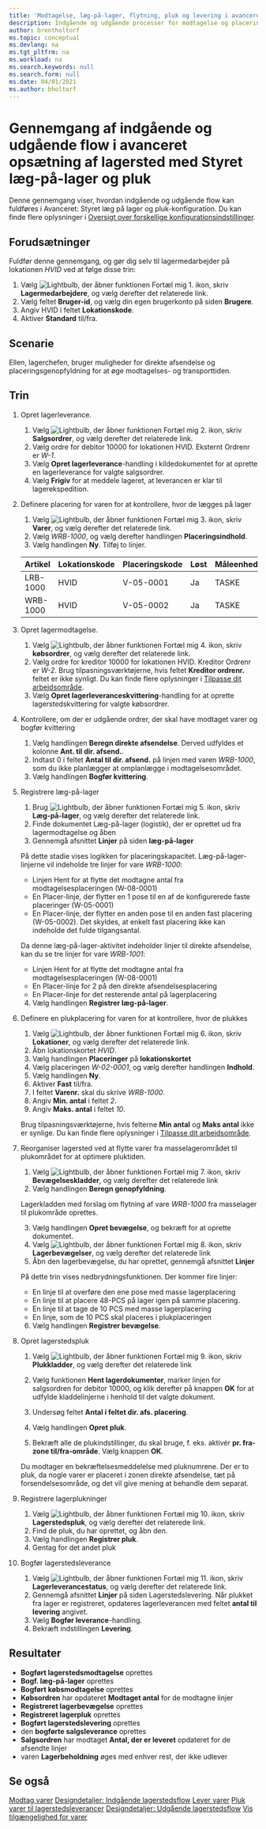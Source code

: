 ```yaml
---
title: 'Modtagelse, læg-på-lager, flytning, pluk og levering i avanceret lageropsætning med styret plukning og læg-på-lager'
description: Indgående og udgående processer for modtagelse og placering på lager udføres på fire måder ved hjælp af forskellige funktioner afhængigt af kompleksitetsniveauet på lageret.
author: brentholtorf
ms.topic: conceptual
ms.devlang: na
ms.tgt_pltfrm: na
ms.workload: na
ms.search.keywords: null
ms.search.form: null
ms.date: 04/01/2021
ms.author: bholtorf
---
```


# Gennemgang af indgående og udgående flow i avanceret opsætning af lagersted med Styret læg-på-lager og pluk

Denne gennemgang viser, hvordan indgående og udgående flow kan fuldføres i Avanceret: Styret læg på lager og pluk-konfiguration. Du kan finde flere oplysninger i [Oversigt over forskellige konfigurationsindstillinger](../../design-details-warehouse-management.md#overview-of-different-configuration-options).

## Forudsætninger  
Fuldfør denne gennemgang, og gør dig selv til lagermedarbejder på lokationen *HVID* ved at følge disse trin:  
1. Vælg ![Lightbulb, der åbner funktionen Fortæl mig 1.](../../media/ui-search/search_small.png "Fortæl mig, hvad du vil foretage dig") ikon, skriv **Lagermedarbejdere**, og vælg derefter det relaterede link.  
2. Vælg feltet **Bruger-id**, og vælg din egen brugerkonto på siden **Brugere**.  
3. Angiv HVID i feltet **Lokationskode**.  
4. Aktiver **Standard** til/fra.


## Scenarie  
Ellen, lagerchefen, bruger muligheder for direkte afsendelse og placeringsgenopfyldning for at øge modtagelses- og transporttiden.  

## Trin

1. Opret lagerleverance.  

    1. Vælg ![Lightbulb, der åbner funktionen Fortæl mig 2.](../../media/ui-search/search_small.png "Fortæl mig, hvad du vil foretage dig") ikon, skriv **Salgsordrer**, og vælg derefter det relaterede link.  
    2. Vælg ordre for debitor 10000 for lokationen HVID. Eksternt Ordrenr er *W-1*.
    3. Vælg **Opret lagerleverance**-handling i kildedokumentet for at oprette en lagerleverance for valgte salgsordrer.
    4. Vælg **Frigiv** for at meddele lageret, at leverancen er klar til lagerekspedition.  

2. Definere placering for varen for at kontrollere, hvor de lægges på lager 

    1.  Vælg ![Lightbulb, der åbner funktionen Fortæl mig 3.](../../media/ui-search/search_small.png "Fortæl mig, hvad du vil foretage dig") ikon, skriv **Varer**, og vælg derefter det relaterede link.  
    2.  Vælg *WRB-1000*, og vælg derefter handlingen **Placeringsindhold**.  
    3.  Vælg handlingen **Ny**. Tilføj to linjer.
    
    |Artikel|Lokationskode|Placeringskode|Løst|Måleenhed|
    |----------|----------|---------|---|------|  
    |LRB-1000|HVID|V-05-0001|Ja|TASKE|  
    |WRB-1000|HVID|V-05-0002|Ja|TASKE|

3. Opret lagermodtagelse.  

    1. Vælg ![Lightbulb, der åbner funktionen Fortæl mig 4.](../../media/ui-search/search_small.png "Fortæl mig, hvad du vil foretage dig") ikon, skriv **købsordrer**, og vælg derefter det relaterede link.  
    2. Vælg ordre for kreditor 10000 for lokationen HVID. Kreditor Ordrenr er *W-2*. Brug tilpasningsværktøjerne, hvis feltet **Kreditor ordrenr.** feltet er ikke synligt. Du kan finde flere oplysninger i [Tilpasse dit arbejdsområde](../../ui-personalization-user.md).
    3. Vælg **Opret lagerleveranceskvittering**-handling for at oprette lagerstedskvittering for valgte købsordrer.


4. Kontrollere, om der er udgående ordrer, der skal have modtaget varer og bogfør kvittering
    1. Vælg handlingen **Beregn direkte afsendelse**. Derved udfyldes et kolonne **Ant. til dir. afsend.**.
    2. Indtast 0 i feltet **Antal til dir. afsend.** på linjen med varen *WRB-1000*, som du ikke planlægger at omplanlægge i modtagelsesområdet.
    3. Vælg handlingen **Bogfør kvittering**.

5. Registrere læg-på-lager
    1. Brug ![Lightbulb, der åbner funktionen Fortæl mig 5.](../../media/ui-search/search_small.png "Fortæl mig, hvad du vil foretage dig") ikon, skriv **Læg-på-lager**, og vælg derefter det relaterede link.
    2. Finde dokumentet Læg-på-lager (logistik), der er oprettet ud fra lagermodtagelse og åben
    3. Gennemgå afsnittet **Linjer** på siden **læg-på-lager**

    På dette stadie vises logikken for placeringskapacitet. Læg-på-lager-linjerne vil indeholde tre linjer for vare *WRB-1000*:
    - Linjen Hent for at flytte det modtagne antal fra modtagelsesplaceringen (W-08-0001)
    - En Placer-linje, der flytter en 1 pose til en af de konfigurerede faste placeringer (W-05-0001)
    - En Placer-linje, der flytter en anden pose til en anden fast placering (W-05-0002). Det skyldes, at enkelt fast placering ikke kan indeholde det fulde tilgangsantal.

    Da denne læg-på-lager-aktivitet indeholder linjer til direkte afsendelse, kan du se tre linjer for vare *WRB-1001*:
    -  Linjen Hent for at flytte det modtagne antal fra modtagelsesplaceringen (W-08-0001)
    -  En Placer-linje for 2 på den direkte afsendelsesplacering
    -  En Placer-linje for det resterende antal på lagerplacering

    4. Vælg handlingen **Registrer læg-på-lager**.


6. Definere en plukplacering for varen for at kontrollere, hvor de plukkes 

    1.  Vælg ![Lightbulb, der åbner funktionen Fortæl mig 6.](../../media/ui-search/search_small.png "Fortæl mig, hvad du vil foretage dig") ikon, skriv **Lokationer**, og vælg derefter det relaterede link.  
    2.  Åbn lokationskortet *HVID*.  
    3.  Vælg handlingen **Placeringer** på **lokationskortet**
    4.  Vælg placeringen *W-02-0001*, og vælg derefter handlingen **Indhold**.  
    5.  Vælg handlingen **Ny**.  
    6.  Aktiver **Fast** til/fra.  
    7.  I feltet **Varenr.** skal du skrive *WRB-1000*. 
    8.  Angiv **Min. antal** i feltet *2*. 
    9.  Angiv **Maks. antal** i feltet *10*. 

    Brug tilpasningsværktøjerne, hvis felterne **Min antal** og **Maks antal** ikke er synlige. Du kan finde flere oplysninger i [Tilpasse dit arbejdsområde](../../ui-personalization-user.md). 

7. Reorganiser lagersted ved at flytte varer fra masselagerområdet til plukområdet for at optimere pluktiden.

    1. Vælg ![Lightbulb, der åbner funktionen Fortæl mig 7.](../../media/ui-search/search_small.png "Fortæl mig, hvad du vil foretage dig") ikon, skriv **Bevægelseskladder**, og vælg derefter det relaterede link
    2. Vælg handlingen **Beregn genopfyldning**. 

    Lagerkladden med forslag om flytning af vare *WRB-1000* fra masselager til plukområde oprettes.

    3. Vælg handlingen **Opret bevægelse**, og bekræft for at oprette dokumentet.
    4.  Vælg ![Lightbulb, der åbner funktionen Fortæl mig 8.](../../media/ui-search/search_small.png "Fortæl mig, hvad du vil foretage dig") ikon, skriv **Lagerbevægelser**, og vælg derefter det relaterede link
    5.  Åbn den lagerbevægelse, du har oprettet, gennemgå afsnittet **Linjer**

     På dette trin vises nedbrydningsfunktionen. Der kommer fire linjer:
    - En linje til at overføre den ene pose med masse lagerplacering
    - En linje til at placere 48-PCS på lager igen på samme placering. 
    - En linje til at tage de 10 PCS med masse lagerplacering
    - En linje, som de 10 PCS skal placeres i plukplaceringen

    6.  Vælg handlingen **Registrer bevægelse**.

8. Opret lagerstedspluk

    1. Vælg ![Lightbulb, der åbner funktionen Fortæl mig 9.](../../media/ui-search/search_small.png "Fortæl mig, hvad du vil foretage dig") ikon, skriv **Plukkladder**, og vælg derefter det relaterede link
    2. Vælg funktionen **Hent lagerdokumenter**, marker linjen for salgsordren for debitor 10000, og klik derefter på knappen **OK** for at udfylde kladdelinjerne i henhold til det valgte dokument.

    3. Undersøg feltet **Antal i feltet dir. afs. placering**. 

    4. Vælg handlingen **Opret pluk**.
    5. Bekræft alle de plukindstillinger, du skal bruge, f. eks. aktivér **pr. fra-zone til/fra-område**. Vælg knappen **OK**.
    
    Du modtager en bekræftelsesmeddelelse med pluknumrene. Der er to pluk, da nogle varer er placeret i zonen direkte afsendelse, tæt på forsendelsesområde, og det vil give mening at behandle dem separat.

9.  Registrere lagerplukninger
    1. Vælg ![Lightbulb, der åbner funktionen Fortæl mig 10.](../../media/ui-search/search_small.png "Fortæl mig, hvad du vil foretage dig") ikon, skriv **Lagerstedspluk**, og vælg derefter det relaterede link.
    2. Find de pluk, du har oprettet, og åbn den.
    3. Vælg handlingen **Registrer pluk**.
    4. Gentag for det andet pluk

10. Bogfør lagerstedsleverance
    
    1. Vælg ![Lightbulb, der åbner funktionen Fortæl mig 11.](../../media/ui-search/search_small.png "Fortæl mig, hvad du vil foretage dig") ikon, skriv **Lagerleverancestatus**, og vælg derefter det relaterede link.
    2. Gennemgå afsnittet **Linjer** på siden Lagerstedslevering. Når plukket fra lager er registreret, opdateres lagerleverancen med feltet **antal til levering** angivet.
    3. Vælg **Bogfør leverance**-handling.
    4. Bekræft indstillingen **Levering**.


## Resultater
- **Bogført lagerstedsmodtagelse** oprettes
- **Bogf. læg-på-lager** oprettes    
- **Bogført købsmodtagelse** oprettes    
- **Købsordren** har opdateret **Modtaget antal** for de modtagne linjer
- **Registreret lagerbevægelse** oprettes
- **Registreret lagerpluk** oprettes
- **Bogført lagerstedslevering** oprettes
- den **bogførte salgsleverance** oprettes
- **Salgsordren** har modtaget **Antal, der er leveret** opdateret for de afsendte linjer
- varen **Lagerbeholdning** øges med enhver rest, der ikke udlever



## Se også
[Modtag varer](../../warehouse-how-receive-items.md) 
[Designdetaljer: Indgående lagerstedsflow](../../design-details-inbound-warehouse-flow.md) 
[Lever varer](../../warehouse-how-ship-items.md) 
[Pluk varer til lagerstedsleverancer](../../warehouse-how-to-pick-items-for-warehouse-shipment.md) 
[Designdetaljer: Udgående lagerstedsflow](../../design-details-outbound-warehouse-flow.md) 
[Vis tilgængelighed for varer](../../inventory-how-availability-overview.md) 
